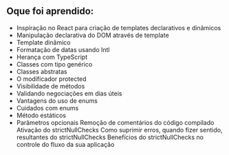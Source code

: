
<h2>Oque foi aprendido:</h2>

<ul>
    <li>Inspiração no React para criação de templates declarativos e dinâmicos
    <li>Manipulação declarativa do DOM através de template
    <li>Template dinâmico
    <li>Formatação de datas usando Intl
    <li>Herança com TypeScript
    <li>Classes com tipo genérico
    <li>Classes abstratas
    <li>O modificador protected
    <li>Visibilidade de métodos
    <li>Validando negociações em dias úteis
    <li>Vantagens do uso de enums
    <li>Cuidados com enums
    <li>Método estáticos
    <li>Parâmetros opcionais
    Remoção de comentários do código compilado
    Ativação do strictNullChecks
    Como suprimir erros, quando fizer sentido, resultantes do strictNullChecks
    Benefícios do strictNullChecks no controle do fluxo da sua aplicação
</ul>
